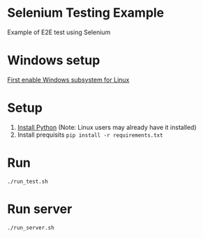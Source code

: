 # Selenium Testing Example

Example of E2E test using Selenium

# Windows setup
[First enable Windows subsystem for Linux](https://docs.microsoft.com/en-us/windows/wsl/install)

# Setup
1. [Install Python](https://www.python.org/downloads/)
  (Note: Linux users may already have it installed)
1. Install prequisits `pip install -r requirements.txt`

# Run
`./run_test.sh`

# Run server
`./run_server.sh`

